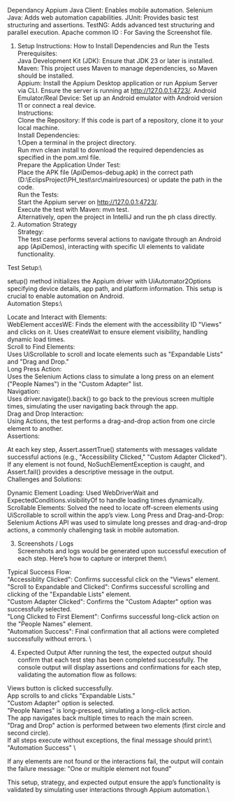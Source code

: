 Dependancy
Appium Java Client: Enables mobile automation.
Selenium Java: Adds web automation capabilities.
JUnit: Provides basic test structuring and assertions.
TestNG: Adds advanced test structuring and parallel execution.
Apache common IO : For Saving the Screenshot file. 

1. Setup Instructions: How to Install Dependencies and Run the Tests\
   Prerequisites:\
   Java Development Kit (JDK): Ensure that JDK 23 or later is installed.\
   Maven: This project uses Maven to manage dependencies, so Maven should be installed.\
   Appium: Install the Appium Desktop application or run Appium Server via CLI. Ensure the server is running at http://127.0.0.1:4723/.
   Android Emulator/Real Device: Set up an Android emulator with Android version 11 or connect a real device.\
   Instructions:\
   Clone the Repository: If this code is part of a repository, clone it to your local machine.\
   Install Dependencies:\
   1.Open a terminal in the project directory.\
   Run mvn clean install to download the required dependencies as specified in the pom.xml file.\
   Prepare the Application Under Test:\
   Place the APK file (ApiDemos-debug.apk) in the correct path (D:\EclipsProject\PH_test\src\main\resources\) or update the path in the code.\
   Run the Tests:\
   Start the Appium server on http://127.0.0.1:4723/. \
   Execute the test with Maven: mvn test.\
   Alternatively, open the project in IntelliJ and run the ph class directly.
2. Automation Strategy\
      Strategy:\
      The test case performs several actions to navigate through an Android app (ApiDemos), interacting with specific UI elements to validate functionality.

Test Setup:\

setup() method initializes the Appium driver with UiAutomator2Options specifying device details, app path, and platform information.
This setup is crucial to enable automation on Android.\
Automation Steps:\

Locate and Interact with Elements:\
WebElement accesWE: Finds the element with the accessibility ID "Views" and clicks on it. Uses createWait to ensure element visibility, handling dynamic load times.\
Scroll to Find Elements:\
Uses UiScrollable to scroll and locate elements such as "Expandable Lists" and "Drag and Drop."\
Long Press Action:\
Uses the Selenium Actions class to simulate a long press on an element ("People Names") in the "Custom Adapter" list.\
Navigation:\
Uses driver.navigate().back() to go back to the previous screen multiple times, simulating the user navigating back through the app.\
Drag and Drop Interaction:\
Using Actions, the test performs a drag-and-drop action from one circle element to another.\
Assertions:

At each key step, Assert.assertTrue() statements with messages validate successful actions (e.g., "Accessibility Clicked," "Custom Adapter Clicked").\
If any element is not found, NoSuchElementException is caught, and Assert.fail() provides a descriptive message in the output.\
Challenges and Solutions:

Dynamic Element Loading: Used WebDriverWait and ExpectedConditions.visibilityOf to handle loading times dynamically.
Scrollable Elements: Solved the need to locate off-screen elements using UiScrollable to scroll within the app’s view.
Long Press and Drag-and-Drop: Selenium Actions API was used to simulate long presses and drag-and-drop actions, a commonly challenging task in mobile automation.


3. Screenshots / Logs\
   Screenshots and logs would be generated upon successful execution of each step. Here’s how to capture or interpret them:\

Typical Success Flow:\
"Accessiblity Clicked": Confirms successful click on the "Views" element.\
"Scroll to Expandable and Clicked": Confirms successful scrolling and clicking of the "Expandable Lists" element.\
"Custom Adapter Clicked": Confirms the "Custom Adapter" option was successfully selected.\
"Long Clicked to First Element": Confirms successful long-click action on the "People Names" element.\
"Automation Success": Final confirmation that all actions were completed successfully without errors. \

4. Expected Output
   After running the test, the expected output should confirm that each test step has been completed successfully. The console output will display assertions and confirmations for each step, validating the automation flow as follows:

Views button is clicked successfully.\
App scrolls to and clicks "Expandable Lists."\
"Custom Adapter" option is selected.\
"People Names" is long-pressed, simulating a long-click action.\
The app navigates back multiple times to reach the main screen.\
"Drag and Drop" action is performed between two elements (first circle and second circle).\
If all steps execute without exceptions, the final message should print:\ "Automation Success" \

If any elements are not found or the interactions fail, the output will contain the failure message: "One or multiple element not found"

This setup, strategy, and expected output ensure the app’s functionality is validated by simulating user interactions through Appium automation.\